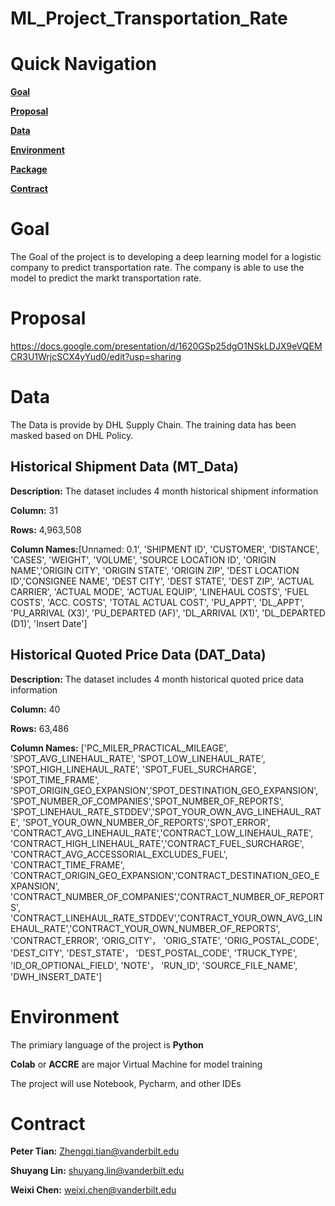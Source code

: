 # ML_Project_Transportation_Rate

# Quick Navigation

**[Goal](#Goal)**

**[Proposal](Proposal)**

**[Data](#Data)**

**[Environment](#Environment)**

**[Package](#Package)**

**[Contract](#Contract)**


# Goal
The Goal of the project is to developing a deep learning model for a logistic company to predict transportation rate. The company is able to use the model to predict the markt transportation rate.

# Proposal
https://docs.google.com/presentation/d/1620GSp25dgO1NSkLDJX9eVQEMCR3U1WrjcSCX4yYud0/edit?usp=sharing


# Data
The Data is provide by DHL Supply Chain. The training data has been masked based on DHL Policy. 

## Historical Shipment Data (MT_Data)

**Description:** The dataset includes 4 month historical shipment information

**Column:** 31

**Rows:** 4,963,508

**Column Names:**[Unnamed: 0.1', 'SHIPMENT ID', 'CUSTOMER', 'DISTANCE', 'CASES', 'WEIGHT', 'VOLUME', 'SOURCE LOCATION ID', 'ORIGIN NAME','ORIGIN CITY', 'ORIGIN STATE', 'ORIGIN ZIP', 'DEST LOCATION ID','CONSIGNEE NAME', 'DEST CITY', 'DEST STATE', 'DEST ZIP', 'ACTUAL CARRIER', 'ACTUAL MODE', 'ACTUAL EQUIP', 'LINEHAUL COSTS', 'FUEL COSTS', 'ACC. COSTS', 'TOTAL ACTUAL COST', 'PU_APPT', 'DL_APPT', 'PU_ARRIVAL (X3)', 'PU_DEPARTED (AF)', 'DL_ARRIVAL (X1)', 'DL_DEPARTED (D1)', 'Insert Date']

## Historical Quoted Price Data (DAT_Data)

**Description:** The dataset includes 4 month historical quoted price data information

**Column:** 40

**Rows:** 63,486

**Column Names:** ['PC_MILER_PRACTICAL_MILEAGE', 'SPOT_AVG_LINEHAUL_RATE', 'SPOT_LOW_LINEHAUL_RATE', 'SPOT_HIGH_LINEHAUL_RATE', 'SPOT_FUEL_SURCHARGE', 'SPOT_TIME_FRAME', 'SPOT_ORIGIN_GEO_EXPANSION','SPOT_DESTINATION_GEO_EXPANSION', 'SPOT_NUMBER_OF_COMPANIES','SPOT_NUMBER_OF_REPORTS', 'SPOT_LINEHAUL_RATE_STDDEV','SPOT_YOUR_OWN_AVG_LINEHAUL_RATE', 'SPOT_YOUR_OWN_NUMBER_OF_REPORTS','SPOT_ERROR', 'CONTRACT_AVG_LINEHAUL_RATE','CONTRACT_LOW_LINEHAUL_RATE', 'CONTRACT_HIGH_LINEHAUL_RATE','CONTRACT_FUEL_SURCHARGE', 'CONTRACT_AVG_ACCESSORIAL_EXCLUDES_FUEL', 'CONTRACT_TIME_FRAME', 'CONTRACT_ORIGIN_GEO_EXPANSION','CONTRACT_DESTINATION_GEO_EXPANSION', 'CONTRACT_NUMBER_OF_COMPANIES','CONTRACT_NUMBER_OF_REPORTS', 'CONTRACT_LINEHAUL_RATE_STDDEV','CONTRACT_YOUR_OWN_AVG_LINEHAUL_RATE','CONTRACT_YOUR_OWN_NUMBER_OF_REPORTS', 'CONTRACT_ERROR', 'ORIG_CITY'， 'ORIG_STATE', 'ORIG_POSTAL_CODE', 'DEST_CITY', 'DEST_STATE'， 'DEST_POSTAL_CODE', 'TRUCK_TYPE', 'ID_OR_OPTIONAL_FIELD', 'NOTE'， 'RUN_ID', 'SOURCE_FILE_NAME', 'DWH_INSERT_DATE']


# Environment
The primiary language of the project is **Python**

**Colab** or **ACCRE** are major Virtual Machine for model training

The project will use Notebook, Pycharm, and other IDEs

# Contract
**Peter Tian:** Zhengqi.tian@vanderbilt.edu

**Shuyang Lin:** shuyang.lin@vanderbilt.edu

**Weixi Chen:** weixi.chen@vanderbilt.edu
